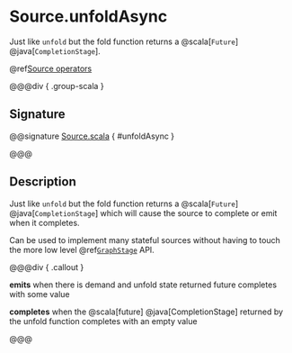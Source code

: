 # Source.unfoldAsync

Just like `unfold` but the fold function returns a @scala[`Future`] @java[`CompletionStage`].

@ref[Source operators](../index.md#source-operators)

@@@div { .group-scala }

## Signature

@@signature [Source.scala]($akka$/akka-stream/src/main/scala/akka/stream/scaladsl/Source.scala) { #unfoldAsync }

@@@

## Description

Just like `unfold` but the fold function returns a @scala[`Future`] @java[`CompletionStage`] which will cause the source to
complete or emit when it completes.

Can be used to implement many stateful sources without having to touch the more low level @ref[`GraphStage`](../../stream-customize.md) API.


@@@div { .callout }

**emits** when there is demand and unfold state returned future completes with some value

**completes** when the @scala[future] @java[CompletionStage] returned by the unfold function completes with an empty value

@@@

